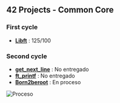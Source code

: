 ## 42 Projects - Common Core

### First cycle
- [**Libft**](https://github.com/mferest/Cursus42/tree/main/Cursus/circle-00) : 125/100

### Second cycle
- [**get_next_line**](https://github.com/mferest/Cursus42/tree/main/Cursus/circle-01) : No entregado
- [**ft_printf**](https://github.com/mferest/Cursus42/tree/main/Cursus/circle-01) : No entregado
- [**Born2beroot**](https://github.com/mferest/Cursus42/tree/main/Cursus/circle-01) : En proceso

![Proceso](https://github.com/mferest/Cursus42/assets/139508718/5c3469bb-e8d8-4f01-baa4-4d282a625556)
